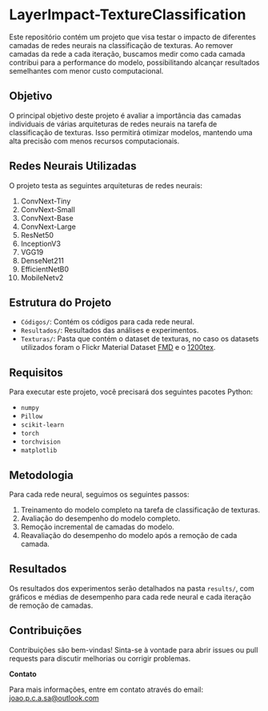 # LayerImpact-TextureClassification

Este repositório contém um projeto que visa testar o impacto de diferentes camadas de redes neurais na classificação de texturas. Ao remover camadas da rede a cada iteração, buscamos medir como cada camada contribui para a performance do modelo, possibilitando alcançar resultados semelhantes com menor custo computacional.

## Objetivo

O principal objetivo deste projeto é avaliar a importância das camadas individuais de várias arquiteturas de redes neurais na tarefa de classificação de texturas. Isso permitirá otimizar modelos, mantendo uma alta precisão com menos recursos computacionais.

## Redes Neurais Utilizadas

O projeto testa as seguintes arquiteturas de redes neurais:
1. ConvNext-Tiny
2. ConvNext-Small
3. ConvNext-Base
4. ConvNext-Large
5. ResNet50
6. InceptionV3
7. VGG19
8. DenseNet211
9. EfficientNetB0
10. MobileNetv2

## Estrutura do Projeto

- `Códigos/`: Contém os códigos para cada rede neural.
- `Resultados/`: Resultados das análises e experimentos.
- `Texturas/`: Pasta que contém o dataset de texturas, no caso os datasets utilizados foram o Flickr Material Dataset [FMD](http://people.csail.mit.edu/celiu/CVPR2010/FMD/FMD.zip) e o [1200tex](http://scg-turing.ifsc.usp.br/data/bases/LeavesTex1200.zip).
  
## Requisitos

Para executar este projeto, você precisará dos seguintes pacotes Python:

- `numpy`
- `Pillow`
- `scikit-learn`
- `torch`
- `torchvision`
- `matplotlib`

## Metodologia

Para cada rede neural, seguimos os seguintes passos:
1. Treinamento do modelo completo na tarefa de classificação de texturas.
2. Avaliação do desempenho do modelo completo.
3. Remoção incremental de camadas do modelo.
4. Reavaliação do desempenho do modelo após a remoção de cada camada.

## Resultados

Os resultados dos experimentos serão detalhados na pasta `results/`, com gráficos e médias de desempenho para cada rede neural e cada iteração de remoção de camadas.

## Contribuições

Contribuições são bem-vindas! Sinta-se à vontade para abrir issues ou pull requests para discutir melhorias ou corrigir problemas.


**Contato**

Para mais informações, entre em contato através do email: joao.p.c.a.sa@outlook.com

